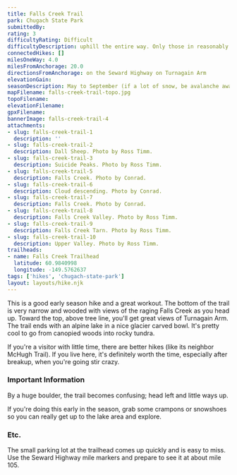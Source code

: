 ```yaml
---
title: Falls Creek Trail
park: Chugach State Park
submittedBy: 
rating: 3
difficultyRating: Difficult
difficultyDescription: uphill the entire way. Only those in reasonably good shape should attempt this hike.
connectedHikes: []
milesOneWay: 4.0
milesFromAnchorage: 20.0
directionsFromAnchorage: on the Seward Highway on Turnagain Arm
elevationGain: 
seasonDescription: May to September (if a lot of snow, be avalanche aware!)
mapFilename: falls-creek-trail-topo.jpg
topoFilename: 
elevationFilename: 
gpxFilename: 
bannerImage: falls-creek-trail-4
attachments:
- slug: falls-creek-trail-1
  description: ''
- slug: falls-creek-trail-2
  description: Dall Sheep. Photo by Ross Timm.
- slug: falls-creek-trail-3
  description: Suicide Peaks. Photo by Ross Timm.
- slug: falls-creek-trail-5
  description: Falls Creek. Photo by Conrad.
- slug: falls-creek-trail-6
  description: Cloud descending. Photo by Conrad.
- slug: falls-creek-trail-7
  description: Falls Creek. Photo by Conrad.
- slug: falls-creek-trail-8
  description: Falls Creek Valley. Photo by Ross Timm.
- slug: falls-creek-trail-9
  description: Falls Creek Tarn. Photo by Ross Timm.
- slug: falls-creek-trail-10
  description: Upper Valley. Photo by Ross Timm.
trailheads:
- name: Falls Creek Trailhead
  latitude: 60.9840998
  longitude: -149.5762637
tags: ['hikes', 'chugach-state-park']
layout: layouts/hike.njk
---
```

This is a good early season hike and a great workout. The bottom of the trail is very narrow and wooded with views of the raging Falls Creek as you head up. Toward the top, above tree line, you'll get great views of Turnagain Arm. The trail ends with an alpine lake in a nice glacier carved bowl. It's pretty cool to go from canopied woods into rocky tundra.

If you're a visitor with little time, there are better hikes (like its neighbor McHugh Trail). If you live here, it's definitely worth the time, especially after breakup, when you're going stir crazy.

### Important Information

By a huge boulder, the trail becomes confusing; head left and little ways up.

If you're doing this early in the season, grab some crampons or snowshoes so you can really get up to the lake area and explore.

### Etc.

The small parking lot at the trailhead comes up quickly and is easy to miss. Use the Seward Highway mile markers and prepare to see it at about mile 105. 